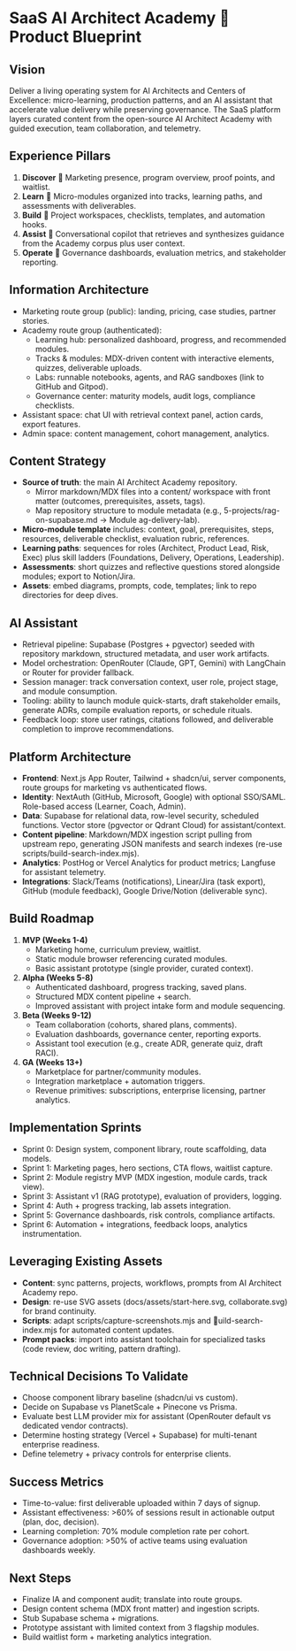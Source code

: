 # SaaS AI Architect Academy  Product Blueprint

## Vision
Deliver a living operating system for AI Architects and Centers of Excellence: micro-learning, production patterns, and an AI assistant that accelerate value delivery while preserving governance. The SaaS platform layers curated content from the open-source AI Architect Academy with guided execution, team collaboration, and telemetry.

## Experience Pillars
1. **Discover**  Marketing presence, program overview, proof points, and waitlist.
2. **Learn**  Micro-modules organized into tracks, learning paths, and assessments with deliverables.
3. **Build**  Project workspaces, checklists, templates, and automation hooks.
4. **Assist**  Conversational copilot that retrieves and synthesizes guidance from the Academy corpus plus user context.
5. **Operate**  Governance dashboards, evaluation metrics, and stakeholder reporting.

## Information Architecture
- Marketing route group (public): landing, pricing, case studies, partner stories.
- Academy route group (authenticated):
  - Learning hub: personalized dashboard, progress, and recommended modules.
  - Tracks & modules: MDX-driven content with interactive elements, quizzes, deliverable uploads.
  - Labs: runnable notebooks, agents, and RAG sandboxes (link to GitHub and Gitpod).
  - Governance center: maturity models, audit logs, compliance checklists.
- Assistant space: chat UI with retrieval context panel, action cards, export features.
- Admin space: content management, cohort management, analytics.

## Content Strategy
- **Source of truth**: the main AI Architect Academy repository.
  - Mirror markdown/MDX files into a content/ workspace with front matter (outcomes, prerequisites, assets, tags).
  - Map repository structure to module metadata (e.g.,  5-projects/rag-on-supabase.md -> Module ag-delivery-lab).
- **Micro-module template** includes: context, goal, prerequisites, steps, resources, deliverable checklist, evaluation rubric, references.
- **Learning paths**: sequences for roles (Architect, Product Lead, Risk, Exec) plus skill ladders (Foundations, Delivery, Operations, Leadership).
- **Assessments**: short quizzes and reflective questions stored alongside modules; export to Notion/Jira.
- **Assets**: embed diagrams, prompts, code, templates; link to repo directories for deep dives.

## AI Assistant
- Retrieval pipeline: Supabase (Postgres + pgvector) seeded with repository markdown, structured metadata, and user work artifacts.
- Model orchestration: OpenRouter (Claude, GPT, Gemini) with LangChain or Router for provider fallback.
- Session manager: track conversation context, user role, project stage, and module consumption.
- Tooling: ability to launch module quick-starts, draft stakeholder emails, generate ADRs, compile evaluation reports, or schedule rituals.
- Feedback loop: store user ratings, citations followed, and deliverable completion to improve recommendations.

## Platform Architecture
- **Frontend**: Next.js App Router, Tailwind + shadcn/ui, server components, route groups for marketing vs authenticated flows.
- **Identity**: NextAuth (GitHub, Microsoft, Google) with optional SSO/SAML. Role-based access (Learner, Coach, Admin).
- **Data**: Supabase for relational data, row-level security, scheduled functions. Vector store (pgvector or Qdrant Cloud) for assistant/context.
- **Content pipeline**: Markdown/MDX ingestion script pulling from upstream repo, generating JSON manifests and search indexes (re-use scripts/build-search-index.mjs).
- **Analytics**: PostHog or Vercel Analytics for product metrics; Langfuse for assistant telemetry.
- **Integrations**: Slack/Teams (notifications), Linear/Jira (task export), GitHub (module feedback), Google Drive/Notion (deliverable sync).

## Build Roadmap
1. **MVP (Weeks 1-4)**
   - Marketing home, curriculum preview, waitlist.
   - Static module browser referencing curated modules.
   - Basic assistant prototype (single provider, curated context).
2. **Alpha (Weeks 5-8)**
   - Authenticated dashboard, progress tracking, saved plans.
   - Structured MDX content pipeline + search.
   - Improved assistant with project intake form and module sequencing.
3. **Beta (Weeks 9-12)**
   - Team collaboration (cohorts, shared plans, comments).
   - Evaluation dashboards, governance center, reporting exports.
   - Assistant tool execution (e.g., create ADR, generate quiz, draft RACI).
4. **GA (Weeks 13+)**
   - Marketplace for partner/community modules.
   - Integration marketplace + automation triggers.
   - Revenue primitives: subscriptions, enterprise licensing, partner analytics.

## Implementation Sprints
- Sprint 0: Design system, component library, route scaffolding, data models.
- Sprint 1: Marketing pages, hero sections, CTA flows, waitlist capture.
- Sprint 2: Module registry MVP (MDX ingestion, module cards, track view).
- Sprint 3: Assistant v1 (RAG prototype), evaluation of providers, logging.
- Sprint 4: Auth + progress tracking, lab assets integration.
- Sprint 5: Governance dashboards, risk controls, compliance artifacts.
- Sprint 6: Automation + integrations, feedback loops, analytics instrumentation.

## Leveraging Existing Assets
- **Content**: sync patterns, projects, workflows, prompts from AI Architect Academy repo.
- **Design**: re-use SVG assets (docs/assets/start-here.svg, collaborate.svg) for brand continuity.
- **Scripts**: adapt scripts/capture-screenshots.mjs and uild-search-index.mjs for automated content updates.
- **Prompt packs**: import into assistant toolchain for specialized tasks (code review, doc writing, pattern drafting).

## Technical Decisions To Validate
- Choose component library baseline (shadcn/ui vs custom).
- Decide on Supabase vs PlanetScale + Pinecone vs Prisma.
- Evaluate best LLM provider mix for assistant (OpenRouter default vs dedicated vendor contracts).
- Determine hosting strategy (Vercel + Supabase) for multi-tenant enterprise readiness.
- Define telemetry + privacy controls for enterprise clients.

## Success Metrics
- Time-to-value: first deliverable uploaded within 7 days of signup.
- Assistant effectiveness: >60% of sessions result in actionable output (plan, doc, decision).
- Learning completion: 70% module completion rate per cohort.
- Governance adoption: >50% of active teams using evaluation dashboards weekly.

## Next Steps
- Finalize IA and component audit; translate into route groups.
- Design content schema (MDX front matter) and ingestion scripts.
- Stub Supabase schema + migrations.
- Prototype assistant with limited context from 3 flagship modules.
- Build waitlist form + marketing analytics integration.
